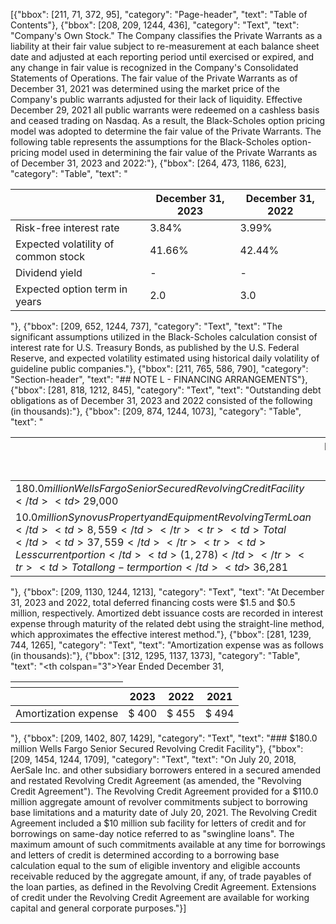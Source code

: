 [{"bbox": [211, 71, 372, 95], "category": "Page-header", "text": "Table of Contents"}, {"bbox": [208, 209, 1244, 436], "category": "Text", "text": "Company's Own Stock.\" The Company classifies the Private Warrants as a liability at their fair value subject to re-measurement at each balance sheet date and adjusted at each reporting period until exercised or expired, and any change in fair value is recognized in the Company's Consolidated Statements of Operations. The fair value of the Private Warrants as of December 31, 2021 was determined using the market price of the Company's public warrants adjusted for their lack of liquidity. Effective December 29, 2021 all public warrants were redeemed on a cashless basis and ceased trading on Nasdaq. As a result, the Black-Scholes option pricing model was adopted to determine the fair value of the Private Warrants. The following table represents the assumptions for the Black-Scholes option-pricing model used in determining the fair value of the Private Warrants as of December 31, 2023 and 2022:"}, {"bbox": [264, 473, 1186, 623], "category": "Table", "text": "<table><thead><tr><th></th><th>December 31, 2023</th><th>December 31, 2022</th></tr></thead><tbody><tr><td>Risk-free interest rate</td><td>3.84%</td><td>3.99%</td></tr><tr><td>Expected volatility of common stock</td><td>41.66%</td><td>42.44%</td></tr><tr><td>Dividend yield</td><td>-</td><td>-</td></tr><tr><td>Expected option term in years</td><td>2.0</td><td>3.0</td></tr></tbody></table>"}, {"bbox": [209, 652, 1244, 737], "category": "Text", "text": "The significant assumptions utilized in the Black-Scholes calculation consist of interest rate for U.S. Treasury Bonds, as published by the U.S. Federal Reserve, and expected volatility estimated using historical daily volatility of guideline public companies."}, {"bbox": [211, 765, 586, 790], "category": "Section-header", "text": "## NOTE L - FINANCING ARRANGEMENTS"}, {"bbox": [281, 818, 1212, 845], "category": "Text", "text": "Outstanding debt obligations as of December 31, 2023 and 2022 consisted of the following (in thousands):"}, {"bbox": [209, 874, 1244, 1073], "category": "Table", "text": "<table><thead><tr><th></th><th>December 31,<br>2023</th></tr></thead><tbody><tr><td>$180.0 million Wells Fargo Senior Secured Revolving Credit Facility</td><td>$ 29,000</td></tr><tr><td>$10.0 million Synovus Property and Equipment Revolving Term Loan</td><td>8,559</td></tr><tr><td>Total</td><td>37,559</td></tr><tr><td>Less current portion</td><td>(1,278)</td></tr><tr><td>Total long-term portion</td><td>$ 36,281</td></tr></tbody></table>"}, {"bbox": [209, 1130, 1244, 1213], "category": "Text", "text": "At December 31, 2023 and 2022, total deferred financing costs were $1.5 and $0.5 million, respectively. Amortized debt issuance costs are recorded in interest expense through maturity of the related debt using the straight-line method, which approximates the effective interest method."}, {"bbox": [281, 1239, 744, 1265], "category": "Text", "text": "Amortization expense was as follows (in thousands):"}, {"bbox": [312, 1295, 1137, 1373], "category": "Table", "text": "<table><thead><tr><th></th><th colspan=\"3\">Year Ended December 31,</th></tr><tr><th></th><th>2023</th><th>2022</th><th>2021</th></tr></thead><tbody><tr><td>Amortization expense</td><td>$ 400</td><td>$ 455</td><td>$ 494</td></tr></tbody></table>"}, {"bbox": [209, 1402, 807, 1429], "category": "Text", "text": "### $180.0 million Wells Fargo Senior Secured Revolving Credit Facility"}, {"bbox": [209, 1454, 1244, 1709], "category": "Text", "text": "On July 20, 2018, AerSale Inc. and other subsidiary borrowers entered in a secured amended and restated Revolving Credit Agreement (as amended, the \"Revolving Credit Agreement\"). The Revolving Credit Agreement provided for a $110.0 million aggregate amount of revolver commitments subject to borrowing base limitations and a maturity date of July 20, 2021. The Revolving Credit Agreement included a $10 million sub facility for letters of credit and for borrowings on same-day notice referred to as \"swingline loans\". The maximum amount of such commitments available at any time for borrowings and letters of credit is determined according to a borrowing base calculation equal to the sum of eligible inventory and eligible accounts receivable reduced by the aggregate amount, if any, of trade payables of the loan parties, as defined in the Revolving Credit Agreement. Extensions of credit under the Revolving Credit Agreement are available for working capital and general corporate purposes."}]